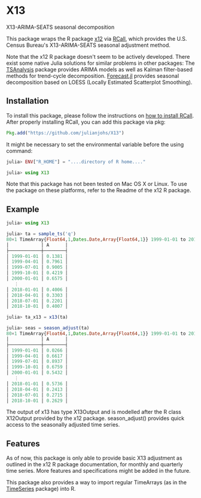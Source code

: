 # X13
X13-ARIMA-SEATS seasonal decomposition

This package wraps the R package [x12](https://github.com/statistikat/x12) via [RCall](https://github.com/JuliaInterop/RCall.jl), which provides the U.S. Census Bureau's
X13-ARIMA-SEATS seasonal adjustment method. 

Note that the x12 R package doesn't seem to be actively developed. There exist some native Julia solutions for similar problems in other packages: The [TSAnalysis](https://github.com/fipelle/TSAnalysis.jl) package provides ARIMA models as well as Kalman filter-based methods for trend-cycle decomposition. [Forecast.jl](https://github.com/viraltux/Forecast.jl) provides seasonal decomposition based on LOESS (Locally Estimated Scatterplot Smoothing).


## Installation

To install this package, please follow the instructions on [how to install RCall](http://juliainterop.github.io/RCall.jl/stable/installation/).
After properly installing RCall, you can add this package via pkg:

```julia
Pkg.add("https://github.com/julianjohs/X13")
```


It might be necessary to set the environmental variable before the using command:

```julia
julia> ENV["R_HOME"] = "....directory of R home...."

julia> using X13
```

Note that this package has not been tested on Mac OS X or Linux. To use the package on these platforms, refer to the Readme of the x12 R package.

## Example

```julia
julia> using X13

julia> ta = sample_ts('q')
80×1 TimeArray{Float64,1,Dates.Date,Array{Float64,1}} 1999-01-01 to 2018-10-01
│            │ A      │
├────────────┼────────┤
│ 1999-01-01 │ 0.1381 │
│ 1999-04-01 │ 0.7961 │
│ 1999-07-01 │ 0.9005 │
│ 1999-10-01 │ 0.4219 │
│ 2000-01-01 │ 0.6575 │
   ⋮
│ 2018-01-01 │ 0.4006 │
│ 2018-04-01 │ 0.3303 │
│ 2018-07-01 │ 0.2201 │
│ 2018-10-01 │ 0.4007 │

julia> ta_x13 = x13(ta)

julia> seas = season_adjust(ta)
80×1 TimeArray{Float64,1,Dates.Date,Array{Float64,1}} 1999-01-01 to 2018-10-01
│            │ A      │
├────────────┼────────┤
│ 1999-01-01 │ 0.0266 │
│ 1999-04-01 │ 0.6617 │
│ 1999-07-01 │ 0.8937 │
│ 1999-10-01 │ 0.6759 │
│ 2000-01-01 │ 0.5432 │
   ⋮
│ 2018-01-01 │ 0.5736 │
│ 2018-04-01 │ 0.2413 │
│ 2018-07-01 │ 0.2715 │
│ 2018-10-01 │ 0.2629 │
``` 
The output of x13 has type X13Output and is modelled after the R class X12Output provided by the x12 package. season_adjust() provides quick access to the seasonally adjusted time series. 

## Features

As of now, this package is only able to provide basic X13 adjustment as outlined in the x12 R package documentation, for monthly and quarterly time series. More
features and specifications might be added in the future.

This package also provides a way to import regular TimeArrays (as in the [TimeSeries](https://github.com/JuliaStats/TimeSeries.jl) package) into R. 
